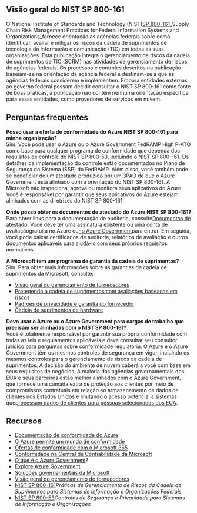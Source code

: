 ## Visão geral do NIST SP 800-161

O National Institute of Standards and Technology (NIST)[SP 800-161](https://csrc.nist.gov/publications/detail/sp/800-161/final)_Supply Chain Risk Management Practices for Federal Information Systems and Organizations_fornece orientação às agências federais sobre como identificar, avaliar e mitigar os riscos da cadeia de suprimentos de tecnologia da informação e comunicação (TIC) em todas as suas organizações. Esta publicação integra o gerenciamento de riscos da cadeia de suprimentos de TIC (SCRM) nas atividades de gerenciamento de riscos de agências federais. Os processos e controles descritos na publicação baseiam-se na orientação da agência federal e destinam-se a que as agências federais considerem e implementem. Embora entidades externas ao governo federal possam decidir consultar o NIST SP 800-161 como fonte de boas práticas, a publicação não contém nenhuma orientação específica para essas entidades, como provedores de serviços em nuvem.


## Perguntas frequentes

**Posso usar a oferta de conformidade do Azure NIST SP 800-161 para minha organização?**  
Sim. Você pode usar o Azure ou o Azure Government FedRAMP High P-ATO como base para qualquer programa de conformidade que dependa dos requisitos de controle do NIST SP 800-53, incluindo o NIST SP 800-161. Os detalhes da implementação do controle estão documentados no Plano de Segurança do Sistema (SSP) do FedRAMP. Além disso, você também pode se beneficiar de um atestado produzido por um 3PAO de que o Azure Government está alinhado com a orientação do NIST SP 800-161. A Microsoft não inspeciona, aprova ou monitora seus aplicativos do Azure. Você é responsável por garantir que seus aplicativos do Azure estejam alinhados com as diretrizes do NIST SP 800-161.

**Onde posso obter os documentos de atestado do Azure NIST SP 800-161?**  
Para obter links para a documentação de auditoria, consulte[Documentos de atestado](https://learn.microsoft.com/pt-br/azure/compliance/offerings/offering-nist-800-161?toc=%2Fcompliance%2Fregulatory%2Ftoc.json&bc=%2Fcompliance%2Fregulatory%2Fbreadcrumb%2Ftoc.json#attestation-documents). Você deve ter uma assinatura existente ou uma conta de avaliação[](https://azure.microsoft.com/free/)gratuita no Azure ou[no Azure Government](https://azure.microsoft.com/global-infrastructure/government/request/)para entrar. Em seguida, você pode baixar certificados de auditoria, relatórios de avaliação e outros documentos aplicáveis para ajudá-lo com seus próprios requisitos normativos.

**A Microsoft tem um programa de garantia da cadeia de suprimentos?**  
Sim. Para obter mais informações sobre as garantias da cadeia de suprimentos da Microsoft, consulte:

-   [Visão geral do gerenciamento de fornecedores](https://learn.microsoft.com/en-us/compliance/assurance/assurance-supplier-management)
-   [Protegendo a cadeia de suprimentos com avaliações baseadas em riscos](https://www.microsoft.com/insidetrack/securing-the-supply-chain-with-risk-based-assessments)
-   [Padrões de privacidade e garantia do fornecedor](https://www.microsoft.com/procurement/sspa)
-   [Cadeia de suprimentos de hardware](https://www.microsoft.com/responsible-sourcing/hardware-supply-chain)

**Devo usar o Azure ou o Azure Government para cargas de trabalho que precisam ser alinhadas com o NIST SP 800-161?**  
Você é totalmente responsável por garantir sua própria conformidade com todas as leis e regulamentos aplicáveis e deve consultar seu consultor jurídico para perguntas sobre conformidade regulatória. O Azure e o Azure Government têm os mesmos controles de segurança em vigor, incluindo os mesmos controles para o gerenciamento de riscos da cadeia de suprimentos. A decisão do ambiente de nuvem caberá a você com base em seus requisitos de negócios. A maioria das agências governamentais dos EUA e seus parceiros estão melhor alinhados com o Azure Government, que fornece uma camada extra de proteção aos clientes por meio de compromissos contratuais em relação ao armazenamento de dados de clientes nos Estados Unidos e limitando o acesso potencial a sistemas que[processam dados de clientes para pessoas selecionadas dos EUA](https://learn.microsoft.com/en-us/azure/azure-government/documentation-government-plan-security#screening).

## [](https://learn.microsoft.com/pt-br/azure/compliance/offerings/offering-nist-800-161?toc=%2Fcompliance%2Fregulatory%2Ftoc.json&bc=%2Fcompliance%2Fregulatory%2Fbreadcrumb%2Ftoc.json#resources)Recursos

-   [Documentação de conformidade do Azure](https://learn.microsoft.com/en-us/azure/compliance/)
-   [O Azure permite um mundo de conformidade](https://azure.microsoft.com/resources/azure-enables-a-world-of-compliance/)
-   [Ofertas de conformidade com o Microsoft 365](https://learn.microsoft.com/en-us/compliance/regulatory/offering-home)
-   [Conformidade na Central de Confiabilidade da Microsoft](https://www.microsoft.com/trust-center/compliance/compliance-overview)
-   [O que é o Azure Government](https://learn.microsoft.com/en-us/azure/azure-government/documentation-government-welcome)?
-   [Explore Azure Government](https://azure.microsoft.com/global-infrastructure/government/)
-   [Soluções governamentais da Microsoft](https://www.microsoft.com/industry/government)
-   [Visão geral do gerenciamento de fornecedores](https://learn.microsoft.com/en-us/compliance/assurance/assurance-supplier-management)
-   [NIST SP 800-161](https://csrc.nist.gov/publications/detail/sp/800-161/final)_Práticas de Gerenciamento de Riscos da Cadeia de Suprimentos para Sistemas de Informação e Organizações Federais_
-   [NIST SP 800-53](https://csrc.nist.gov/Projects/risk-management/sp800-53-controls/release-search#/800-53)_Controles de Segurança e Privacidade para Sistemas de Informação e Organizações_
